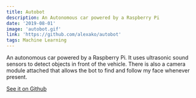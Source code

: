 ```yaml
---
title: Autobot
description: An Autonomous car powered by a Raspberry Pi 
date: '2019-08-01'
image: 'autobot.gif'
link: 'https://github.com/alexako/autobot'
tags: Machine Learning
---
```


An autonomous car powered by a Raspberry Pi. It uses ultrasonic sound sensors to detect objects in front of the vehicle. There is also a camera module attached that allows the bot to find and follow my face whenever present.

[See it on Github](https://github.com/alexako/autobot)
